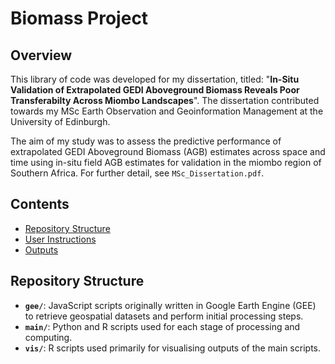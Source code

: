 # Biomass Project

## Overview

This library of code was developed for my dissertation, titled: "**In-Situ Validation of Extrapolated GEDI Aboveground Biomass Reveals Poor Transferabilty Across Miombo Landscapes**". The dissertation contributed towards my MSc Earth Observation and Geoinformation Management at the University of Edinburgh.

The aim of my study was to assess the predictive performance of extrapolated GEDI Aboveground Biomass (AGB) estimates across space and time using in-situ field AGB estimates for validation in the miombo region of Southern Africa. For further detail, see `MSc_Dissertation.pdf`.

## Contents
- [Repository Structure](#Repository-Structure)
- [User Instructions](#User-Instructions)
- [Outputs](#Outputs)

## Repository Structure

- **`gee/`**: JavaScript scripts originally written in Google Earth Engine (GEE) to retrieve geospatial datasets and perform initial processing steps.
- **`main/`**: Python and R scripts used for each stage of processing and computing. 
- **`vis/`**: R scripts used primarily for visualising outputs of the main scripts.
